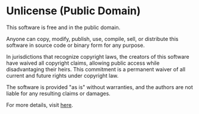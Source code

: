 Unlicense (Public Domain)
============================

This software is free and in the public domain.

Anyone can copy, modify, publish, use, compile, sell, or distribute this software in source code or binary form for any purpose.

In jurisdictions that recognize copyright laws, the creators of this software have waived all copyright claims, allowing public access while disadvantaging their heirs. This commitment is a permanent waiver of all current and future rights under copyright law.

The software is provided "as is" without warranties, and the authors are not liable for any resulting claims or damages.

For more details, visit [here](http://unlicense.org).